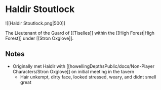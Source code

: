 # Haldir Stoutlock

![[Haldir Stoutlock.png|500]]

The Lieutenant of the Guard of [[Tiselles]] within the [[High Forest|High Forest]] under [[Stron Oxglove]].

## Notes

- Originally met Haldir with [[howellingDepthsPublic/docs/Non-Player Characters/Stron Oxglove]] on initial meeting in the tavern
	-  Hair unkempt, dirty face, looked stressed, weary, and didnt smell great
